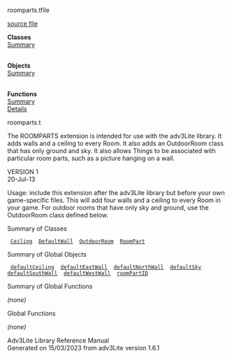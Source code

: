 <span class="title">roomparts.t</span><span class="type">file</span>

[source file](../source/roomparts.t.html)

**Classes**  
[Summary](#_ClassSummary_)  
 

**Objects**  
[Summary](#_ObjectSummary_)  
 

**Functions**  
[Summary](#_FunctionSummary_)  
[Details](#_Functions_)

<div class="fdesc">

roomparts.t

The ROOMPARTS extension is intended for use with the adv3Lite library.
It adds walls and a ceiling to every Room. It also adds an OutdoorRoom
class that has only ground and sky. It also allows Things to be
associated with particular room parts, such as a picture hanging on a
wall.

VERSION 1  
20-Jul-13

Usage: include this extension after the adv3Lite library but before your
own game-specific files. This will add four walls and a ceiling to every
Room in your game. For outdoor rooms that have only sky and ground, use
the OutdoorRoom class defined below.

</div>

<span id="_ClassSummary_"></span>

<div class="mjhd">

<span class="hdln">Summary of Classes</span>  

</div>

` `[`Ceiling`](../object/Ceiling.html)`  `[`DefaultWall`](../object/DefaultWall.html)`  `[`OutdoorRoom`](../object/OutdoorRoom.html)`  `[`RoomPart`](../object/RoomPart.html)`  `
<span id="_ObjectSummary_"></span>

<div class="mjhd">

<span class="hdln">Summary of Global Objects</span>  

</div>

` `[`defaultCeiling`](../object/defaultCeiling.html)`  `[`defaultEastWall`](../object/defaultEastWall.html)`  `[`defaultNorthWall`](../object/defaultNorthWall.html)`  `[`defaultSky`](../object/defaultSky.html)`  `[`defaultSouthWall`](../object/defaultSouthWall.html)`  `[`defaultWestWall`](../object/defaultWestWall.html)`  `[`roomPartID`](../object/roomPartID.html)`  `
<span id="FunctionSummary_"></span>

<div class="mjhd">

<span class="hdln">Summary of Global Functions</span>  

</div>

*(none)* <span id="_Functions_"></span>

<div class="mjhd">

<span class="hdln">Global Functions</span>  

</div>

*(none)*

<div class="ftr">

Adv3Lite Library Reference Manual  
Generated on 15/03/2023 from adv3Lite version 1.6.1

</div>
